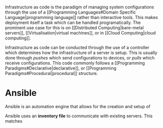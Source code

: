 Infrastructure as code is the paradigm of managing system configurations through the use of a [[Programming Languages#Domain Specific Language|programming language]] rather than interactive tools. This makes deployment itself a task which can be handled programatically. The prominent use case for this is on [[Distributed Computing|bare-metal servers]], [[Virtualisation|virtual machines]], or in [[Cloud Computing|cloud computing]].

Infrastructure as code can be conducted through the use of a controller which determines how the infrastructure of a server is setup. This is usually done through *pushes* which send configurations to devices, or *pulls* which receive configurations. This code commonly follows a [[Programming Paradigms#Declarative|declarative]], or [[Programming Paradigms#Procedural|procedural]] structure.

# Ansible
Ansible is an automation engine that allows for the creation and setup of 

Ansible uses an **inventory file** to communicate with existing servers. This matches 